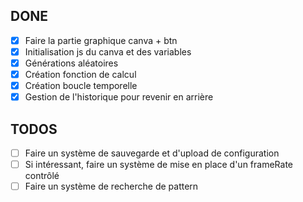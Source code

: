 ## DONE

- [x] Faire la partie graphique canva + btn
- [x] Initialisation js du canva et des variables
- [x] Générations aléatoires
- [x] Création fonction de calcul
- [x] Création boucle temporelle
- [x] Gestion de l'historique pour revenir en arrière

## TODOS

- [ ] Faire un système de sauvegarde et d'upload de configuration
- [ ] Si intéressant, faire un système de mise en place d'un frameRate contrôlé
- [ ] Faire un système de recherche de pattern